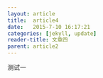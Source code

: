```yaml
---
layout: article
title:  article4
date:   2015-7-10 16:17:21
categories: [jekyll, update]
reader-title: 文章四
parent: article2
---
```


测试一